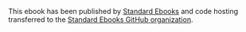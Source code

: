 This ebook has been published by [Standard Ebooks](https://standardebooks.org/ebooks/mahatma-gandhi/the-story-of-my-experiments-with-truth/mahadev-desai) and code hosting transferred to the [Standard Ebooks GitHub organization](https://github.com/standardebooks/mahatma-gandhi_the-story-of-my-experiments-with-truth_mahadev-desai).
